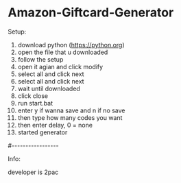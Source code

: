 # Amazon-Giftcard-Generator

Setup:

1. download python (https://python.org)
2. open the file that u downloaded
3. follow the setup
4. open it agian and click modify
5. select all and click next
6. select all and click next
7. wait until downloaded
8. click close
9. run start.bat
10. enter y if wanna save and n if no save
11. then type how many codes you want
12. then enter delay, 0 = none
13. started generator

#-----------------

Info:

developer is 2pac

